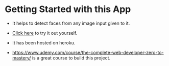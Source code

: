 # Getting Started with this App

  * It helps to detect faces from any image input given to it.
  
  * [Click here](https://smartest-brains.herokuapp.com/) to try it out yourself.
  
  * It has been hosted on heroku. 
  
  * https://www.udemy.com/course/the-complete-web-developer-zero-to-mastery/ is a great course to build this project.
